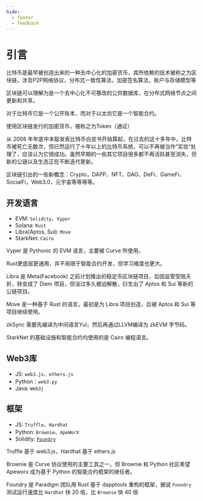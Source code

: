 ```yaml
---
hide:
  - footer
  - feedback
---
```

# 引言

比特币是最早被创造出来的一种去中心化的加密货币，其所依赖的技术被称之为区块链，涉及P2P网络协议，分布式一致性算法，加密签名算法，账户与存储模型等

区块链可以理解为是一个去中心化不可篡改的公共数据库，在分布式网络节点之间更新和共享。

对于比特币它是一个公开账本，而对于以太坊它是一个智能合约。

使用区块链发行的加密货币，被称之为Token（通证）

从 2008 年年底中本聪发表比特币白皮书开始算起，在过去的这十多年中，比特币被死亡无数次，但已然运行了十年以上的比特币系统，可以不再被当作”实验“处理了，应该认为它很成功。虽然早期的一些其它项目很多都不再活跃甚至消失，但新的公链以及生态正在不断迭代更新。

区块链引出的一些新概念：Crypto，DAPP、NFT、DAO、DeFi、GameFi、SocialFi，Web3.0，元宇宙等等等等。

## 开发语言

- EVM: `Solidity`、`Vyper`
- Solana: `Rust`
- Libra(Aptos, Sui): `Move`
- StarkNet: `Cairo`

Vyper 是 Pythonic 的 EVM 语言，主要被 Curve 所使用。

Rust更底层更通用，并不局限于智能合约开发，但学习难度也更大。

Libra 是 Meta(Facebook) 之前计划推出的稳定币区块链项目，后因监管受阻夭折，转变成了 Diem 项目，但没过多久被迫解散，衍生出了 Aptos 和 Sui 等新的公链项目。

Move 是一种基于 Rust 的语言，最初是为 Libra 项目创造，后被 Aptos 和 Sui 等项目继续使用。

zkSync 需要先编译为中间语言Yul，然后再通过LLVM编译为 zkEVM 字节码。

StarkNet 的基础设施和智能合约均使用的是 Cairo 编程语言。

## Web3库

- JS: `web3.js`、`ethers.js`
- Python：`web3.py`
- Java: `Web3j`

## 框架

- JS: `Truffle`、`Hardhat`
- Python: `Brownie`、`ApeWorX`
- Solidity: [`Foundry`](https://getfoundry.sh/)

Truffle 基于 web3.js，Hardhat 基于 ethers.js

Brownie 是 Curve 协议使用的主要工具之一，但 Brownie 和 Python 社区希望 Apeworx 成为基于 Python 的智能合约框架的继任者。

Foundry 是 Paradigm 团队用 Rust 基于 dapptools 重构的框架，据说 `Foundry` 测试运行速度比 `Hardhat` 快 20 倍，比 `Brownie` 快 40 倍
